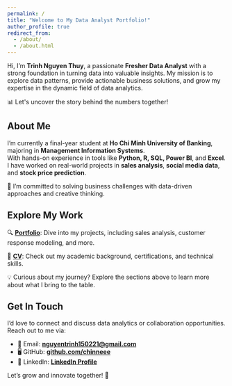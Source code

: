 ```yaml
---
permalink: /
title: "Welcome to My Data Analyst Portfolio!"
author_profile: true
redirect_from: 
  - /about/
  - /about.html
---
```



Hi, I’m **Trinh Nguyen Thuy**, a passionate **Fresher Data Analyst** with a strong foundation in turning data into valuable insights. My mission is to explore data patterns, provide actionable business solutions, and grow my expertise in the dynamic field of data analytics.

📊 Let's uncover the story behind the numbers together!

## About Me

I’m currently a final-year student at **Ho Chi Minh University of Banking**, majoring in **Management Information Systems**.  
With hands-on experience in tools like **Python, R, SQL, Power BI**, and **Excel**. I have worked on real-world projects in **sales analysis**, **social media data**, and **stock price prediction**.

🌟 I’m committed to solving business challenges with data-driven approaches and creative thinking.

## Explore My Work

🔍 **[Portfolio](./portfolio/)**: Dive into my projects, including sales analysis, customer response modeling, and more.

📄 **[CV](./cv/)**: Check out my academic background, certifications, and technical skills.

💡 Curious about my journey? Explore the sections above to learn more about what I bring to the table.


## Get In Touch

I’d love to connect and discuss data analytics or collaboration opportunities. Reach out to me via:

- 📧 Email: **[nguyentrinh150221@gmail.com](mailto:nguyentrinh150221@gmail.com)**  
- 🖥️ GitHub: **[github.com/chinneee](https://github.com/chinneee)**  
- 💼 LinkedIn: **[LinkedIn Profile](https://www.linkedin.com/in/trinhnguyen2605/)**  

Let’s grow and innovate together! 🚀